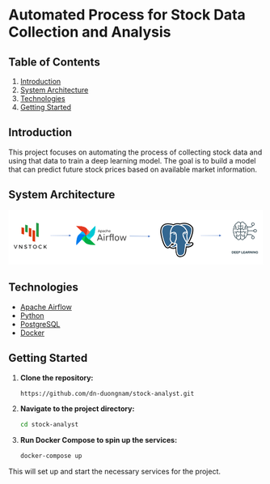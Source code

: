 # Automated Process for Stock Data Collection and Analysis

## Table of Contents

1. [Introduction](#introduction)
2. [System Architecture](#system-architecture)
3. [Technologies](#technologies)
4. [Getting Started](#getting-started)

## Introduction

This project focuses on automating the process of collecting stock data and using that data to train a deep learning model. The goal is to build a model that can predict future stock prices based on available market information.

## System Architecture

![System Architecture](./image/stock_analyst.png)

## Technologies

- [Apache Airflow](https://airflow.apache.org/)
- [Python](https://www.python.org/)
- [PostgreSQL](https://www.postgresql.org/)
- [Docker](https://www.docker.com/)

## Getting Started

1. **Clone the repository:**

    ```bash
    https://github.com/dn-duongnam/stock-analyst.git
    ```

2. **Navigate to the project directory:**

    ```bash
    cd stock-analyst
    ```

3. **Run Docker Compose to spin up the services:**

    ```bash
    docker-compose up
    ```

This will set up and start the necessary services for the project.
